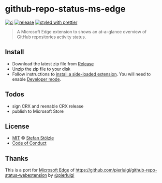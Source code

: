 # github-repo-status-ms-edge

[![ci](https://github.com/stoe/github-repo-status-ms-edge/workflows/ci/badge.svg)](https://github.com/stoe/github-repo-status-ms-edge/actions?query=workflow%3Aci) [![release](https://github.com/stoe/github-repo-status-ms-edge/workflows/release/badge.svg)](https://github.com/stoe/github-repo-status-ms-edge/actions?query=workflow%3Arelease) [![styled with prettier](https://img.shields.io/badge/styled_with-prettier-ff69b4.svg)](https://github.com/prettier/prettier)

> A Microsoft Edge extension to shows an at-a-glance overview of GitHub repositories activity status.

## Install

- Download the latest zip file from [Release](https://github.com/stoe/github-repo-status-ms-edge/releases)
- Unzip the zip file to your disk
- Follow instructions to [install a side-loaded extension](https://docs.microsoft.com/en-us/microsoft-edge/extensions-chromium/getting-started/part1-simple-extension#installing-and-updating-side-loaded-extensions). You will need to enable [Developer mode](https://docs.microsoft.com/en-us/microsoft-edge/extensions-chromium/getting-started/part1-simple-extension#run-your-extension-locally-in-your-browser-while-developing-it-side-loading).

## Todos

- sign CRX and reenable CRX release
- publish to Microsoft Store

## License

- [MIT](./license) © [Stefan Stölzle](https://github.com/stoe)
- [Code of Conduct](./.github/code_of_conduct.md)

## Thanks

This is a port for [Microsoft Edge](https://microsoft.com/edge) of https://github.com/pierluigi/github-repo-status-webextension by [@pierluigi](https://github.com/pierluigi)
